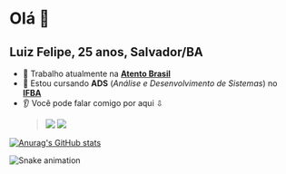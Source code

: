 # Olá 👋
## Luiz Felipe, 25 anos, Salvador/BA

- 🔭 Trabalho atualmente na [**Atento Brasil**](https://atento.com/pb/quem-somos/) 
- 🌱 Estou cursando **ADS** (_Análise e Desenvolvimento de Sistemas_) no [**IFBA**](https://pt.wikipedia.org/wiki/Instituto_Federal_da_Bahia)
- 👂 Você pode falar comigo por aqui ⇩
  > <a href = "mailto:fellipe116@gmail.com"><img src = "https://img.shields.io/badge/Gmail-D14836?style=for-the-badge&logo=gmail&logoColor=white"></img></a>
  > <a href = "https://www.linkedin.com/in/luiz-felipe-torres-dev"><img src = "https://img.shields.io/badge/LinkedIn-0077B5?style=for-the-badge&logo=linkedin&logoColor=white"></img></a> 


[![Anurag's GitHub stats](https://github-readme-stats.vercel.app/api?username=luizfelipetorres&show_icons=true&theme=cobalt)](https://github.com/anuraghazra/github-readme-stats)

  ![Snake animation](https://github.com/luizfelipetorres/luizfelipetorres/blob/output/github-contribution-grid-snake.svg)

